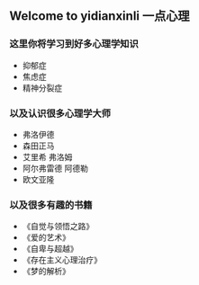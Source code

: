 ## Welcome to yidianxinli 一点心理

### 这里你将学习到好多心理学知识
- 抑郁症
- 焦虑症
- 精神分裂症

### 以及认识很多心理学大师
- 弗洛伊德
- 森田正马
- 艾里希 弗洛姆
- 阿尔弗雷德 阿德勒
- 欧文亚隆

### 以及很多有趣的书籍
- 《自觉与领悟之路》
- 《爱的艺术》
- 《自卑与超越》
- 《存在主义心理治疗》
- 《梦的解析》
